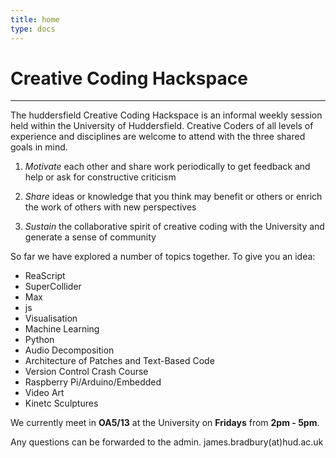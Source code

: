 ```yaml
---
title: home
type: docs
---
```


# Creative Coding Hackspace
--- 
The huddersfield Creative Coding Hackspace is an informal weekly session held within the University of Huddersfield. Creative Coders of all levels of experience and disciplines are welcome to attend with the three shared goals in mind.

1. _Motivate_ each other and share work periodically to get feedback and help or ask for constructive criticism

2. _Share_ ideas or knowledge that you think may benefit or others or enrich the work of others with new perspectives

3. _Sustain_ the collaborative spirit of creative coding with the University and generate a sense of community

So far we have explored a number of topics together. To give you an idea:

- ReaScript
- SuperCollider
- Max
- js
- Visualisation
- Machine Learning
- Python
- Audio Decomposition
- Architecture of Patches and Text-Based Code
- Version Control Crash Course
- Raspberry Pi/Arduino/Embedded
- Video Art
- Kinetc Sculptures

We currently meet in **OA5/13** at the University on **Fridays** from **2pm - 5pm**. 

Any questions can be forwarded to the admin. james.bradbury(at)hud.ac.uk


